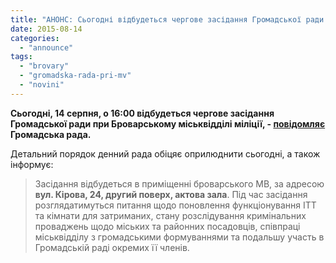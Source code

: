 ```yaml
---
title: "АНОНС: Сьогодні відбудеться чергове засідання Громадської ради при броварській міліції"
date: 2015-08-14
categories: 
  - "announce"
tags: 
  - "brovary"
  - "gromadska-rada-pri-mv"
  - "novini"
---
```


**Сьогодні, 14 серпня, о 16:00 відбудеться чергове засідання Громадської ради при Броварському міськвідділі міліції, - [повідомляє](https://www.facebook.com/radabropolice/posts/713194552136868) Громадська рада.**

Детальний порядок денний рада обіцяє оприлюднити сьогодні, а також інформує:

> Засідання відбудеться в приміщенні броварського МВ, за адресою **вул. Кірова, 24, другий поверх, актова зала**. Під час засідання розглядатимуться питання щодо поновлення функціонування ІТТ та кімнати для затриманих, стану розслідування кримінальних проваджень щодо міських та районних посадовців, співпраці міськвідділу з громадськими формуваннями та подальшу участь в Громадській раді окремих її членів.
